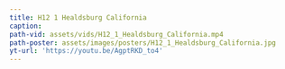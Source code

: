```yaml
---
title: H12 1 Healdsburg California
caption:
path-vid: assets/vids/H12_1_Healdsburg_California.mp4
path-poster: assets/images/posters/H12_1_Healdsburg_California.jpg
yt-url: 'https://youtu.be/AgptRKD_to4'
---
```


